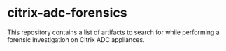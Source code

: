 # citrix-adc-forensics
This repository contains a list of artifacts to search for while performing a forensic investigation on Citrix ADC appliances.
